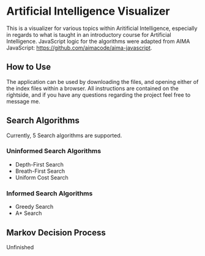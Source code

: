 # Artificial Intelligence Visualizer
This is a visualizer for various topics within Aritificial Intelligence, especially in regards to what is taught in an introductory course for Artificial Intelligence.
JavaScript logic for the algorithms were adapted from AIMA JavaScript: https://github.com/aimacode/aima-javascript.

## How to Use
The application can be used by downloading the files, and opening either of the index files within a browser. All instructions are contained on the rightside, and if you have any questions regarding the project feel free to message me. 

## Search Algorithms
Currently, 5 Search algorithms are supported.

### Uninformed Search Algorithms
* Depth-First Search
* Breath-First Search
* Uniform Cost Search

### Informed Search Algorithms
* Greedy Search
* A* Search

## Markov Decision Process
Unfinished

